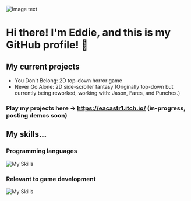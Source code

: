 ![Image text](https://c.tenor.com/TCEyVCo9wG0AAAAC/tenor.gif)
# Hi there! I'm Eddie, and this is my GitHub profile! 👋
## My current projects
- You Don't Belong: 2D top-down horror game
- Never Go Alone: 2D side-scroller fantasy (Originally top-down but currently being reworked, working with: Jason, Fares, and Punches.)
### Play my projects here -> https://eacastr1.itch.io/ (in-progress, posting demos soon)
## My skills...
### Programming languages
![My Skills](https://skillicons.dev/icons?i=cpp,cs,java,lua)
### Relevant to game development
![My Skills](https://skillicons.dev/icons?i=unity,unreal,gamemakerstudio)
<!--
**eacastr1/eacastr1** is a ✨ _special_ ✨ repository because its `README.md` (this file) appears on your GitHub profile.

Here are some ideas to get you started:

- 🔭 I’m currently working on ...
- 🌱 I’m currently learning ...
- 👯 I’m looking to collaborate on ...
- 🤔 I’m looking for help with ...
- 💬 Ask me about ...
- 📫 How to reach me: ...
- 😄 Pronouns: ...
- ⚡ Fun fact: ...
-->
